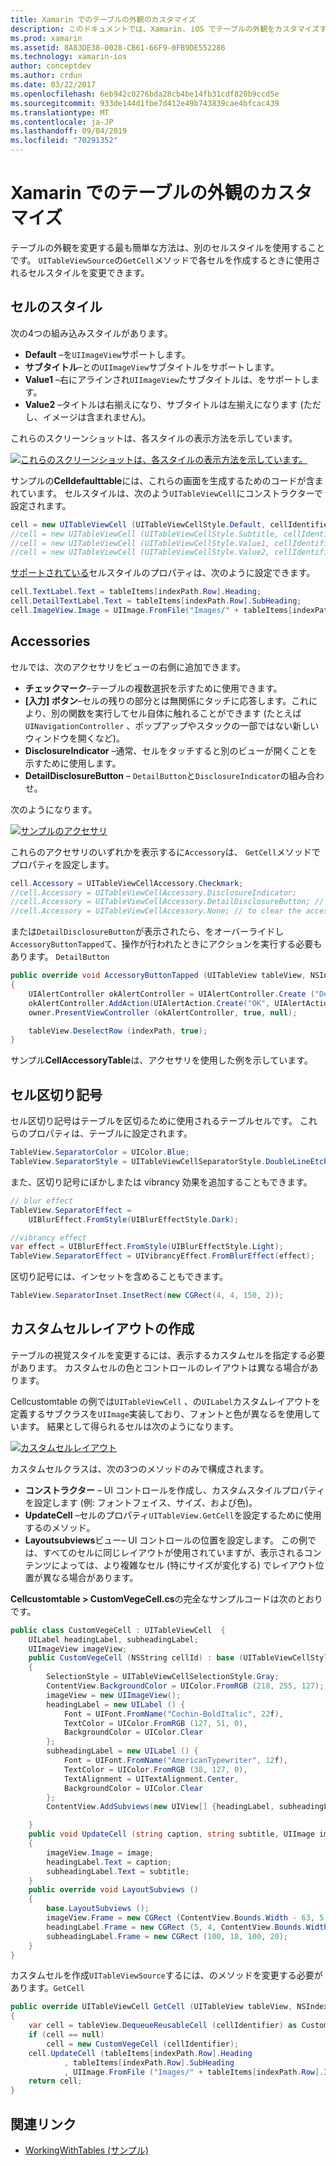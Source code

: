 ```yaml
---
title: Xamarin でのテーブルの外観のカスタマイズ
description: このドキュメントでは、Xamarin. iOS でテーブルの外観をカスタマイズする方法について説明します。 セルのスタイル、アクセサリ、セルの区切り記号、およびカスタムセルのレイアウトについて説明します。
ms.prod: xamarin
ms.assetid: 8A83DE38-0028-CB61-66F9-0FB9DE552286
ms.technology: xamarin-ios
author: conceptdev
ms.author: crdun
ms.date: 03/22/2017
ms.openlocfilehash: 6eb942c0276bda28cb4be14fb31cdf820b9ccd5e
ms.sourcegitcommit: 933de144d1fbe7d412e49b743839cae4bfcac439
ms.translationtype: MT
ms.contentlocale: ja-JP
ms.lasthandoff: 09/04/2019
ms.locfileid: "70291352"
---
```

# <a name="customizing-a-tables-appearance-in-xamarinios"></a>Xamarin でのテーブルの外観のカスタマイズ

テーブルの外観を変更する最も簡単な方法は、別のセルスタイルを使用することです。 `UITableViewSource`の`GetCell`メソッドで各セルを作成するときに使用されるセルスタイルを変更できます。

## <a name="cell-styles"></a>セルのスタイル

次の4つの組み込みスタイルがあります。

- **Default** –を`UIImageView`サポートします。
- **サブタイトル**–との`UIImageView`サブタイトルをサポートします。
- **Value1** –右にアラインされ`UIImageView`たサブタイトルは、をサポートします。
- **Value2** –タイトルは右揃えになり、サブタイトルは左揃えになります (ただし、イメージは含まれません)。


これらのスクリーンショットは、各スタイルの表示方法を示しています。

 [![](customizing-table-appearance-images/image7.png "これらのスクリーンショットは、各スタイルの表示方法を示しています。")](customizing-table-appearance-images/image7.png#lightbox)

サンプルの**Celldefaulttable**には、これらの画面を生成するためのコードが含まれています。 セルスタイルは、次のよう`UITableViewCell`にコンストラクターで設定されます。

```csharp
cell = new UITableViewCell (UITableViewCellStyle.Default, cellIdentifier);
//cell = new UITableViewCell (UITableViewCellStyle.Subtitle, cellIdentifier);
//cell = new UITableViewCell (UITableViewCellStyle.Value1, cellIdentifier);
//cell = new UITableViewCell (UITableViewCellStyle.Value2, cellIdentifier);
```

[サポートされている](xref:UIKit.UITableViewCell)セルスタイルのプロパティは、次のように設定できます。

```csharp
cell.TextLabel.Text = tableItems[indexPath.Row].Heading;
cell.DetailTextLabel.Text = tableItems[indexPath.Row].SubHeading;
cell.ImageView.Image = UIImage.FromFile("Images/" + tableItems[indexPath.Row].ImageName); // don't use for Value2
```

## <a name="accessories"></a>Accessories

セルでは、次のアクセサリをビューの右側に追加できます。

- **チェックマーク**–テーブルの複数選択を示すために使用できます。
- **[入力] ボタン**–セルの残りの部分とは無関係にタッチに応答します。これにより、別の関数を実行してセル自体に触れることができます (たとえば`UINavigationController` 、ポップアップやスタックの一部ではない新しいウィンドウを開くなど)。
- **DisclosureIndicator** –通常、セルをタッチすると別のビューが開くことを示すために使用します。
- **DetailDisclosureButton** – `DetailButton`と`DisclosureIndicator`の組み合わせ。


次のようになります。

 [![](customizing-table-appearance-images/image8.png "サンプルのアクセサリ")](customizing-table-appearance-images/image8.png#lightbox)

これらのアクセサリのいずれかを表示するに`Accessory`は、 `GetCell`メソッドでプロパティを設定します。

```csharp
cell.Accessory = UITableViewCellAccessory.Checkmark;
//cell.Accessory = UITableViewCellAccessory.DisclosureIndicator;
//cell.Accessory = UITableViewCellAccessory.DetailDisclosureButton; // implement AccessoryButtonTapped
//cell.Accessory = UITableViewCellAccessory.None; // to clear the accessory
```

または`DetailDisclosureButton`が表示されたら、をオーバーライドし`AccessoryButtonTapped`て、操作が行われたときにアクションを実行する必要もあります。 `DetailButton`

```csharp
public override void AccessoryButtonTapped (UITableView tableView, NSIndexPath indexPath)
{
    UIAlertController okAlertController = UIAlertController.Create ("DetailDisclosureButton Touched", tableItems[indexPath.Row].Heading, UIAlertControllerStyle.Alert);
    okAlertController.AddAction(UIAlertAction.Create("OK", UIAlertActionStyle.Default, null));
    owner.PresentViewController (okAlertController, true, null);

    tableView.DeselectRow (indexPath, true);
}
```

サンプル**CellAccessoryTable**は、アクセサリを使用した例を示しています。

## <a name="cell-separators"></a>セル区切り記号

セル区切り記号はテーブルを区切るために使用されるテーブルセルです。 これらのプロパティは、テーブルに設定されます。

```csharp
TableView.SeparatorColor = UIColor.Blue;
TableView.SeparatorStyle = UITableViewCellSeparatorStyle.DoubleLineEtched;
```

また、区切り記号にぼかしまたは vibrancy 効果を追加することもできます。

```csharp
// blur effect
TableView.SeparatorEffect =
    UIBlurEffect.FromStyle(UIBlurEffectStyle.Dark);

//vibrancy effect
var effect = UIBlurEffect.FromStyle(UIBlurEffectStyle.Light);
TableView.SeparatorEffect = UIVibrancyEffect.FromBlurEffect(effect);
```

区切り記号には、インセットを含めることもできます。

```csharp
TableView.SeparatorInset.InsetRect(new CGRect(4, 4, 150, 2));
```

## <a name="creating-custom-cell-layouts"></a>カスタムセルレイアウトの作成

テーブルの視覚スタイルを変更するには、表示するカスタムセルを指定する必要があります。 カスタムセルの色とコントロールのレイアウトは異なる場合があります。

Cellcustomtable の例では`UITableViewCell` 、の`UILabel`カスタムレイアウトを定義するサブクラスを`UIImage`実装しており、フォントと色が異なるを使用しています。 結果として得られるセルは次のようになります。

 [![](customizing-table-appearance-images/image9.png "カスタムセルレイアウト")](customizing-table-appearance-images/image9.png#lightbox)

カスタムセルクラスは、次の3つのメソッドのみで構成されます。

- **コンストラクター** – UI コントロールを作成し、カスタムスタイルプロパティを設定します (例: フォントフェイス、サイズ、および色)。
- **UpdateCell** –セルのプロパティ`UITableView.GetCell`を設定するために使用するのメソッド。
- **Layoutsubviews**ビュー– UI コントロールの位置を設定します。 この例では、すべてのセルに同じレイアウトが使用されていますが、表示されるコンテンツによっては、より複雑なセル (特にサイズが変化する) でレイアウト位置が異なる場合があります。


**Cellcustomtable > CustomVegeCell.cs**の完全なサンプルコードは次のとおりです。

```csharp
public class CustomVegeCell : UITableViewCell  {
    UILabel headingLabel, subheadingLabel;
    UIImageView imageView;
    public CustomVegeCell (NSString cellId) : base (UITableViewCellStyle.Default, cellId)
    {
        SelectionStyle = UITableViewCellSelectionStyle.Gray;
        ContentView.BackgroundColor = UIColor.FromRGB (218, 255, 127);
        imageView = new UIImageView();
        headingLabel = new UILabel () {
            Font = UIFont.FromName("Cochin-BoldItalic", 22f),
            TextColor = UIColor.FromRGB (127, 51, 0),
            BackgroundColor = UIColor.Clear
        };
        subheadingLabel = new UILabel () {
            Font = UIFont.FromName("AmericanTypewriter", 12f),
            TextColor = UIColor.FromRGB (38, 127, 0),
            TextAlignment = UITextAlignment.Center,
            BackgroundColor = UIColor.Clear
        };
        ContentView.AddSubviews(new UIView[] {headingLabel, subheadingLabel, imageView});

    }
    public void UpdateCell (string caption, string subtitle, UIImage image)
    {
        imageView.Image = image;
        headingLabel.Text = caption;
        subheadingLabel.Text = subtitle;
    }
    public override void LayoutSubviews ()
    {
        base.LayoutSubviews ();
        imageView.Frame = new CGRect (ContentView.Bounds.Width - 63, 5, 33, 33);
        headingLabel.Frame = new CGRect (5, 4, ContentView.Bounds.Width - 63, 25);
        subheadingLabel.Frame = new CGRect (100, 18, 100, 20);
    }
}
```

カスタムセルを作成`UITableViewSource`するには、のメソッドを変更する必要があります。`GetCell`

```csharp
public override UITableViewCell GetCell (UITableView tableView, NSIndexPath indexPath)
{
    var cell = tableView.DequeueReusableCell (cellIdentifier) as CustomVegeCell;
    if (cell == null)
        cell = new CustomVegeCell (cellIdentifier);
    cell.UpdateCell (tableItems[indexPath.Row].Heading
            , tableItems[indexPath.Row].SubHeading
            , UIImage.FromFile ("Images/" + tableItems[indexPath.Row].ImageName) );
    return cell;
}
```



## <a name="related-links"></a>関連リンク

- [WorkingWithTables (サンプル)](https://docs.microsoft.com/samples/xamarin/ios-samples/workingwithtables)
